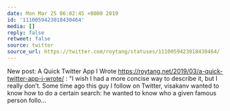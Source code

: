 ```yaml
---
date: Mon Mar 25 06:02:45 +0000 2019
id: '1110059423018430464'
media: []
reply: false
retweet: false
source: twitter
source_url: https://twitter.com/roytang/statuses/1110059423018430464/
---
```


New post: A Quick Twitter App I Wrote https://roytang.net/2019/03/a-quick-twitter-app-i-wrote/ : "I wish I had a more concise way to describe it, but I really don’t.
Some time ago this guy I follow on Twitter, visakanv wanted to know how to do a certain search: he wanted to know who a given famous person follo…
